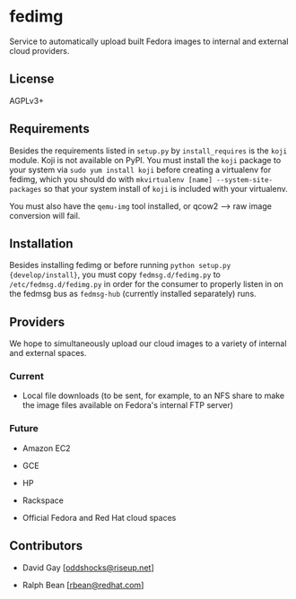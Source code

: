 # fedimg

Service to automatically upload built Fedora images to internal and external
cloud providers.

## License

AGPLv3+

## Requirements

Besides the requirements listed in `setup.py` by `install_requires` is the
`koji` module.  Koji is not available on PyPI. You must install the `koji`
package to your system via `sudo yum install koji` before creating a
virtualenv for fedimg, which you should do with `mkvirtualenv [name]
--system-site-packages` so that your system install of `koji` is included with
your virtualenv.

You must also have the `qemu-img` tool installed, or qcow2 --> raw image
conversion will fail.

## Installation

Besides installing fedimg or before running `python setup.py
{develop/install}`, you must copy `fedmsg.d/fedimg.py` to
`/etc/fedmsg.d/fedimg.py` in order for the consumer to properly listen in on
the fedmsg bus as `fedmsg-hub` (currently installed separately) runs.

## Providers

We hope to simultaneously upload our cloud images to a variety of internal and
external spaces.

### Current

* Local file downloads (to be sent, for example, to an NFS share to make the
  image files available on Fedora's internal FTP server)

### Future

* Amazon EC2

* GCE

* HP

* Rackspace

* Official Fedora and Red Hat cloud spaces

## Contributors

* David Gay [oddshocks@riseup.net]

* Ralph Bean [rbean@redhat.com]
